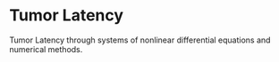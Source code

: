 # Tumor Latency
Tumor Latency through systems of nonlinear differential equations and numerical methods.
